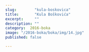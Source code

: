```yaml
---
slug:        "kula-boskovica"
title:       "Kula Boškovića"
excerpt:     ""
description: ""
category:  2016-boka
image: "/2016-boka/boka/img/14.jpg"
published: false

---
```

